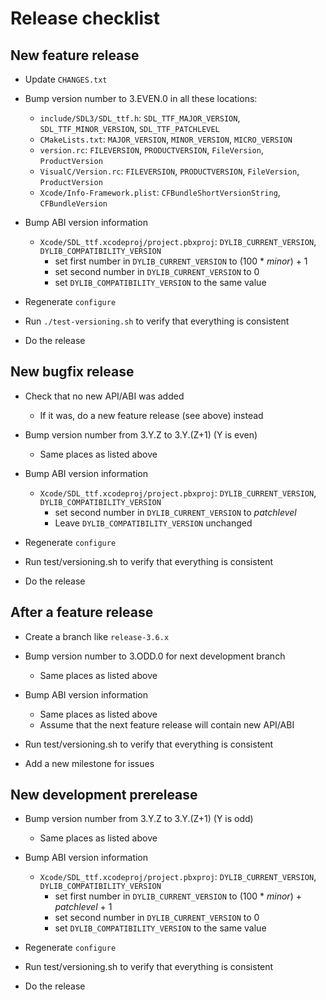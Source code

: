 # Release checklist

## New feature release

* Update `CHANGES.txt`

* Bump version number to 3.EVEN.0 in all these locations:

    * `include/SDL3/SDL_ttf.h`:
        `SDL_TTF_MAJOR_VERSION`, `SDL_TTF_MINOR_VERSION`, `SDL_TTF_PATCHLEVEL`
    * `CMakeLists.txt`:
        `MAJOR_VERSION`, `MINOR_VERSION`, `MICRO_VERSION`
    * `version.rc`:
        `FILEVERSION`, `PRODUCTVERSION`, `FileVersion`, `ProductVersion`
    * `VisualC/Version.rc`:
        `FILEVERSION`, `PRODUCTVERSION`, `FileVersion`, `ProductVersion`
    * `Xcode/Info-Framework.plist`:
        `CFBundleShortVersionString`, `CFBundleVersion`

* Bump ABI version information

    * `Xcode/SDL_ttf.xcodeproj/project.pbxproj`:
        `DYLIB_CURRENT_VERSION`, `DYLIB_COMPATIBILITY_VERSION`
        * set first number in `DYLIB_CURRENT_VERSION` to
            (100 * *minor*) + 1
        * set second number in `DYLIB_CURRENT_VERSION` to 0
        * set `DYLIB_COMPATIBILITY_VERSION` to the same value

* Regenerate `configure`

* Run `./test-versioning.sh` to verify that everything is consistent

* Do the release

## New bugfix release

* Check that no new API/ABI was added

    * If it was, do a new feature release (see above) instead

* Bump version number from 3.Y.Z to 3.Y.(Z+1) (Y is even)

    * Same places as listed above

* Bump ABI version information

	* `Xcode/SDL_ttf.xcodeproj/project.pbxproj`:
	  `DYLIB_CURRENT_VERSION`, `DYLIB_COMPATIBILITY_VERSION`
		* set second number in `DYLIB_CURRENT_VERSION` to *patchlevel*
        * Leave `DYLIB_COMPATIBILITY_VERSION` unchanged

* Regenerate `configure`

* Run test/versioning.sh to verify that everything is consistent

* Do the release

## After a feature release

* Create a branch like `release-3.6.x`

* Bump version number to 3.ODD.0 for next development branch

    * Same places as listed above

* Bump ABI version information

    * Same places as listed above
    * Assume that the next feature release will contain new API/ABI

* Run test/versioning.sh to verify that everything is consistent

* Add a new milestone for issues

## New development prerelease

* Bump version number from 3.Y.Z to 3.Y.(Z+1) (Y is odd)

    * Same places as listed above

* Bump ABI version information

	* `Xcode/SDL_ttf.xcodeproj/project.pbxproj`:
	  `DYLIB_CURRENT_VERSION`, `DYLIB_COMPATIBILITY_VERSION`
		* set first number in `DYLIB_CURRENT_VERSION` to
		  (100 * *minor*) + *patchlevel* + 1
		* set second number in `DYLIB_CURRENT_VERSION` to 0
        * set `DYLIB_COMPATIBILITY_VERSION` to the same value

* Regenerate `configure`

* Run test/versioning.sh to verify that everything is consistent

* Do the release
